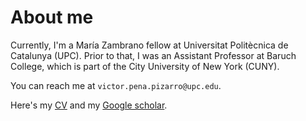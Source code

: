 # About me

Currently, I'm a María Zambrano fellow at Universitat Politècnica de Catalunya (UPC). Prior to that, I was an Assistant Professor at Baruch College, which is part of the City University of New York (CUNY). 

You can reach me at `victor.pena.pizarro@upc.edu`.

Here's my [CV](http://vicpena.github.io/VictorPenaCV.pdf) and my [Google scholar](https://scholar.google.com/citations?user=R66s524AAAAJ&hl=en).

